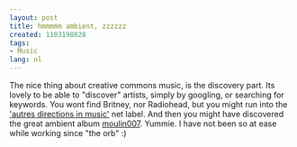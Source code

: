 ```yaml
---
layout: post
title: hmmmmm ambient, zzzzzz
created: 1103198028
tags:
- Music
lang: nl
---
```

The nice thing about creative commons music, is the discovery part. Its lovely to be able to "discover" artists, simply by googling, or searching for keywords. You wont find Britney, nor Radiohead, but you might run into the ['autres directions in music'](http://autresdirections.net/inmusic/index.html) net label. And then you might have discovered the great ambient album [moulin007](http://autresdirections.net/inmusic/moulin007/moulin007.html). Yummie. I have not been so at ease while working since "the orb" :)
